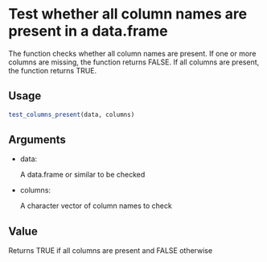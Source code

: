 # Test whether all column names are present in a data.frame

The function checks whether all column names are present. If one or more
columns are missing, the function returns FALSE. If all columns are
present, the function returns TRUE.

## Usage

``` r
test_columns_present(data, columns)
```

## Arguments

- data:

  A data.frame or similar to be checked

- columns:

  A character vector of column names to check

## Value

Returns TRUE if all columns are present and FALSE otherwise
